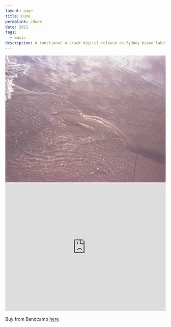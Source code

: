 ```yaml
---
layout: page
title: Dune
permalink: /dune
date: 2021
tags:
  - music
description: A functional 4-track digital release on Sydney based label Nightime Drama
---
```

<img src ="assets/studio/ulladulla.webp">
<iframe width="100%" height="400" scrolling="no" frameborder="no" allow="autoplay" src="https://w.soundcloud.com/player/?url=https%3A//api.soundcloud.com/playlists/1252509118&cauto_play=false&hide_related=true&show_comments=false&show_user=true&show_reposts=false&show_teaser=true"></iframe>

Buy from Bandcamp [here](https://nightimedrama.bandcamp.com/album/dune-ep?from=search&search_item_id=2369104894&search_item_type=a&search_match_part=?&search_page_id=4151127139&search_page_no=0&search_rank=3&logged_in_menubar=true)